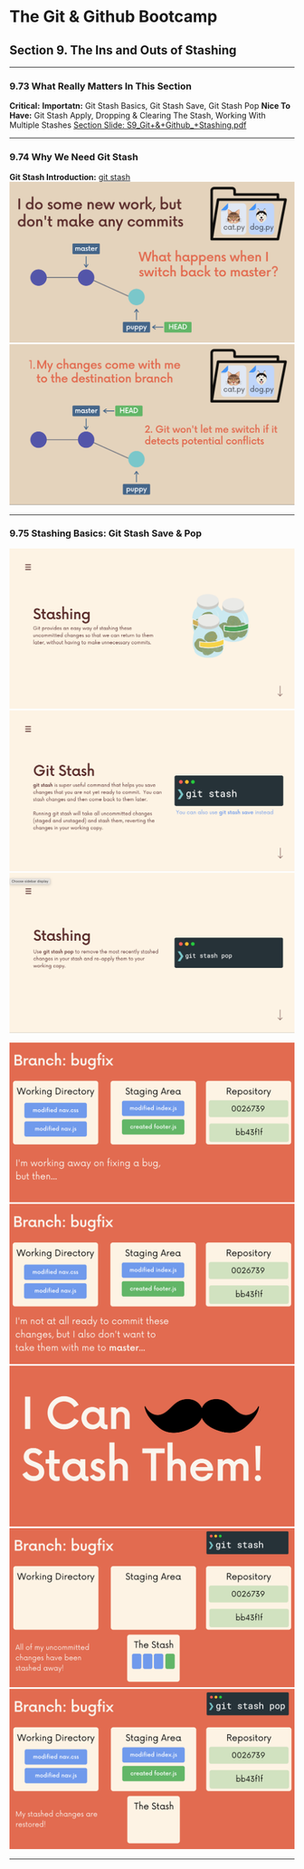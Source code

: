 # The Git & Github Bootcamp

## Section 9. The Ins and Outs of Stashing
---
### 9.73 What Really Matters In This Section
**Critical:** 
**Importatn:** Git Stash Basics, Git Stash Save, Git Stash Pop
**Nice To Have:** Git Stash Apply, Dropping & Clearing The Stash, Working With Multiple Stashes
[Section Slide: S9_Git+&+Github_+Stashing.pdf](doc/S9_Git+&+Github_+Stashing.pdf)

----

### 9.74 Why We Need Git Stash

**Git Stash Introduction:** [git stash](https://git-scm.com/docs/git-stash)
![Why Need Git Stash 1](img/74_1_StashBackground_1.png "Why Need Git Stash 1")
![Why Need Git Stash 2](img/74_2_StashBackground_2.png "Why Need Git Stash 2")

----

### 9.75 Stashing Basics: Git Stash Save & Pop

![Git Stash 1](img/75_1_Stashing_1.png "Git Stash 1")
![Git Stash 2](img/75_2_Stashing_2.png "Git Stash 2")
![Git Stash 3](img/75_3_Stashing_3.png "Git Stash 3")

![Git Stash Example 1](img/75_4_StashingExample_1.png "Git Stash Example 1")
![Git Stash Example 2](img/75_5_StashingExample_2.png "Git Stash Example 2")
![Git Stash Example 3](img/75_6_StashingExample_3.png "Git Stash Example 3")
![Git Stash Example 4](img/75_7_StashingExample_4.png "Git Stash Example 4")
![Git Stash Example 5](img/75_8_StashingExample_5.png "Git Stash Example 5")

----

